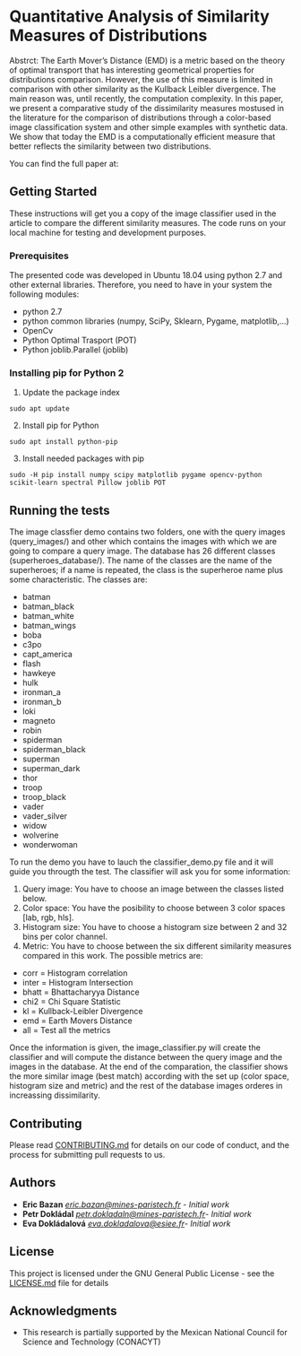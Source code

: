 # Quantitative Analysis of Similarity Measures of Distributions

Abstrct:
The Earth Mover’s Distance (EMD) is a metric based on the theory of optimal transport that has interesting geometrical properties for distributions comparison. However, the use of this measure is limited in comparison with other similarity as the Kullback Leibler divergence. The main reason was, until recently, the computation complexity. In this paper, we present a comparative study of the dissimilarity measures mostused in the literature for the comparison of distributions through a color-based image classification system and other simple examples with synthetic data. We show that today the EMD is a computationally efficient measure that better reflects the similarity between two distributions.

You can find the full paper at: 



## Getting Started

These instructions will get you a copy of the image classifier used in the article to compare the different similarity measures. The code runs on your local machine for testing and development purposes. 

### Prerequisites

The presented code was developed in Ubuntu 18.04 using python 2.7 and other external libraries. Therefore, you need to have in your system the following modules:

* python 2.7
* python common libraries (numpy, SciPy, Sklearn, Pygame, matplotlib,...)
* OpenCv
* Python Optimal Trasport (POT)
* Python joblib.Parallel (joblib)

### Installing pip for Python 2

1. Update the package index
```console
sudo apt update
```
2. Install pip for Python
```console
sudo apt install python-pip
```
3. Install needed packages with pip
```console
sudo -H pip install numpy scipy matplotlib pygame opencv-python scikit-learn spectral Pillow joblib POT
```

## Running the tests
The image classfier demo contains two folders, one with the query images (query_images/) and other  which contains the images with which we are going to compare a query image. The database has 26 different classes (superheroes_database/). The name of the classes are the name of the superheroes; if a name is repeated, the class is the superheroe name plus some characteristic. The classes are:

* batman 
* batman_black
* batman_white
* batman_wings
* boba
* c3po
* capt_america
* flash
* hawkeye
* hulk
* ironman_a
* ironman_b
* loki
* magneto
* robin
* spiderman
* spiderman_black
* superman
* superman_dark
* thor
* troop
* troop_black
* vader
* vader_silver
* widow
* wolverine
* wonderwoman
 
 To run the demo you have to lauch the classifier_demo.py file and it will guide you througth the test. The classifier will ask you for some information:
 
 1. Query image: You have to choose an image between the classes listed below.
 2. Color space: You have the posibility to choose between 3 color spaces [lab, rgb, hls].
 3. Histogram size: You have to choose a histogram size between 2 and 32 bins per color channel. 
 4. Metric: You have to choose between the six different similarity measures compared in this work. The possible metrics are: 
* corr = Histogram correlation
* inter = Histogram Intersection
* bhatt = Bhattacharyya Distance
* chi2 = Chi Square Statistic
* kl = Kullback-Leibler Divergence
* emd = Earth Movers Distance
* all = Test all the metrics

Once the information is given, the image_classifier.py will create the classifier and will compute the distance between the query image and the images in the database. At the end of the comparation, the classifier shows the more similar image (best match) according with the set up (color space, histogram size and metric) and the rest of the database images orderes in increassing dissimilarity.

## Contributing

Please read [CONTRIBUTING.md](CONTRIBUTING.md) for details on our code of conduct, and the process for submitting pull requests to us.

## Authors

* **Eric Bazan** *<eric.bazan@mines-paristech.fr>* - *Initial work*
* **Petr Dokládal** *<petr.dokladaln@mines-paristech.fr>*- *Initial work* 
* **Eva Dokládalová** *<eva.dokladalova@esiee.fr>*- *Initial work* 

## License

This project is licensed under the GNU General Public License - see the [LICENSE.md](LICENSE.md) file for details

## Acknowledgments

* This research is partially supported by the Mexican National Council for Science and Technology (CONACYT)

